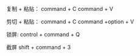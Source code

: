

复制  + 粘贴：  command + C  command + V

剪切 + 粘贴：   command + C  command +option +  V



锁屏:  control + command + Q

截屏 shift + command + 3